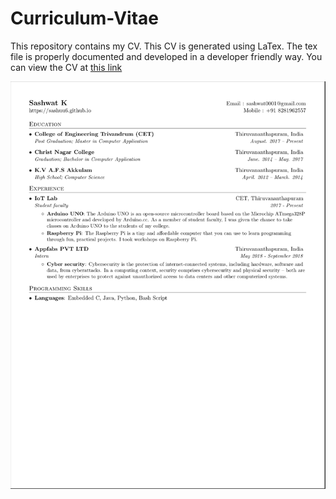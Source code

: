 # Curriculum-Vitae
This repository contains my CV. This CV is generated using LaTex. The tex file is properly documented and developed in a developer friendly way. You can view the CV at [this link](https://sashuu6.github.io/Curriculum-Vitae/sash-cv.pdf)

![CV](/docs/cv.png)
